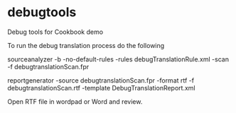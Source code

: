 # debugtools

Debug tools for Cookbook demo


To run the debug translation process do the following

sourceanalyzer -b <Your Fortify SCA Build ID> -no-default-rules -rules debugTranslationRule.xml -scan -f debugtranslationScan.fpr


reportgenerator -source debugtranslationScan.fpr -format rtf -f debugtranslationScan.rtf -template DebugTranslationReport.xml


Open RTF file in wordpad or Word and review.
